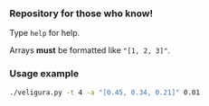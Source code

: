 ### Repository for those who know!

Type `help` for help.

Arrays **must** be formatted like `"[1, 2, 3]"`.

### Usage example

```bash
./veligura.py -t 4 -a "[0.45, 0.34, 0.21]" 0.01
```
